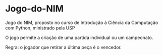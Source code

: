 # Jogo-do-NIM

Jogo do NIM, proposto no curso de Introdução à Ciência da Computação com Python, ministrado pela USP

O jogo permite a criação de uma partida individual ou um campeonato.

Regra: o jogador que retirar a última peça é o vencedor.
